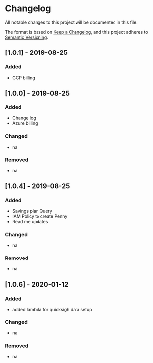 # Changelog
All notable changes to this project will be documented in this file.

The format is based on [Keep a Changelog](https://keepachangelog.com/en/1.0.0/),
and this project adheres to [Semantic Versioning](https://semver.org/spec/v2.0.0.html).

## [1.0.1] - 2019-08-25
### Added
- GCP billing

## [1.0.0] - 2019-08-25
### Added
- Change log
- Azure billing
### Changed
- na
### Removed
- na


## [1.0.4] - 2019-08-25
### Added
- Savings plan Query
- IAM Policy to create Penny
- Read me updates
### Changed
- na
### Removed
- na


## [1.0.6] - 2020-01-12
### Added
- added lambda for quicksigh data setup
### Changed
- na
### Removed
- na




